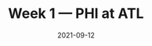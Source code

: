 ---
layout: game
title: Week 1 — PHI at ATL
season: 2021
game_id: 2021_01_PHI_ATL
week: 1
date: 2021-09-12
home_team: ATL
away_team: PHI
final_home: 
final_away: 
pbp_url: /assets/data/pbp/2021/2021_01_PHI_ATL.csv.gz
---